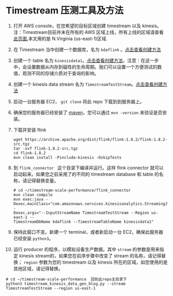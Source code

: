 # Timestream 压测工具及方法


1. 打开 AWS console，在您希望的目标区域创建 timestream 以及 kinesis。 注：Timestream目前并未在所有的 AWS 区域上线，所有上线的区域请查看[此页面](https://aws.amazon.com/cn/timestream/pricing/),本文用的是 N.Virginia (us-east-1)区域.
1. 在 Timestream 当中创建一个数据库，名为 ``kdaflink`` 。[点击查看创建方法](https://docs.aws.amazon.com/zh_cn/timestream/latest/developerguide/console_timestream.html#console_timestream.db.using-console)
1. 创建一个 table 名为 ``kinesisdata1``。[点击查看创建方法](https://docs.aws.amazon.com/zh_cn/timestream/latest/developerguide/console_timestream.html#console_timestream.table.using-console)。注意：在这一步中，会设置数据从内存到磁性的生命周期。我们可以设置一个方便测试的数值，观测不同的存储介质对于查询的影响。
1. 创建一个 kinesis data stream 名为 ``TimestreamTestStream``。[点击查看创建方法](https://docs.aws.amazon.com/streams/latest/dev/amazon-kinesis-streams.html#how-do-i-create-a-stream)
1. 启动一台服务器 EC2， ``git clone`` 将此 repo 下载到到服务器上。
1. 确保您的服务器已经安装了 [maven](https://maven.apache.org/install.html)，您可以通过 ``mvn -version`` 来验证是否安装。
1. 下载并安装 flink   
   ```
   wget https://archive.apache.org/dist/flink/flink-1.8.2/flink-1.8.2-src.tgz
   tar -xvf flink-1.8.2-src.tgz
   cd flink-1.8.2
   mvn clean install -Pinclude-kinesis -DskipTests

   ```
 1. 到 ``flink_connector `` 这个目录下编译并运行。这样 flink connector 就可以启动起来。如果您之前采用了的不同的 timestream database 和 table 的名称，请记得替换变量。
    ```
    # cd ~/timestream-scale-performance/flink_connector
    mvn clean compile
    mvn exec:java -
    Dexec.mainClass="com.amazonaws.services.kinesisanalytics.StreamingJob" -
    Dexec.args="--InputStreamName TimestreamTestStream --Region us-east-1 --
    TimestreamDbName kdaflink --TimestreamTableName kinesisdata1"
    ```

 1. 保持此窗口不变。新建一个 terminal，或者新启动一台 EC2，确保此服务器已经安装 ``python3``。
 1. 运行 producer 的程序，以模拟设备生产数据。其中 ``stream`` 的参数是用来指定 kinesis stream的，如果您在前序步骤中改变了 stream 的名称，请记得替换； ``region`` 参数为您的 timestream 以及 kinesis 所在的区域，如您使用的是其他区域，请记得替换。
   ```
   # cd ~/timestream-scale-performance  回到此repo主目录下
   python3 timestream_kinesis_data_gen_blog.py --stream TimestreamTestStream --region us-east-1

   ```
 